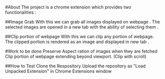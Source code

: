 #About
The project is a chrome extension which provides two functionalities : 

##Image Grab 
With this we can grab all images displayed on webpage . The selected images are opened in a new tab with the ability of selecting them . 

##Clip portion of webpage
With this we can clip any portion of webpage. The clipped portion is rendered as an image and displayed in new tab . 

#Work to be done 
Preserve Aspect ration of images when they are fetched
Clip portion of webpage extending beyond viewport. (Clip with scroll)

##How to Test
Clone the Respository 
Upload the repository as "Load Unpacked Extension" in Chrome Extensions window 

